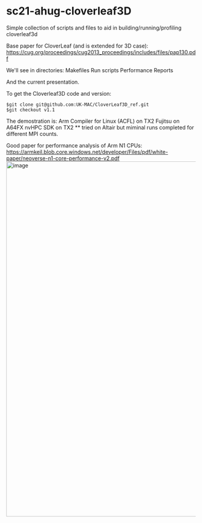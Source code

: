 # sc21-ahug-cloverleaf3D
Simple collection of scripts and files to aid in building/running/profiling cloverleaf3d

Base paper for CloverLeaf (and is extended for 3D case):
  https://cug.org/proceedings/cug2013_proceedings/includes/files/pap130.pdf

We'll see in directories:
  Makefiles
  Run scripts
  Performance Reports

And the current presentation. 


To get the Cloverleaf3D code and version:

    $git clone git@github.com:UK-MAC/CloverLeaf3D_ref.git
    $git checkout v1.1

The demostration is:
  Arm Compiler for Linux (ACFL) on TX2
  Fujitsu on A64FX
  nvHPC SDK on TX2 
    ** tried on Altair but miminal runs completed for different MPI counts.  
    

    
Good paper for performance analysis of Arm N1 CPUs:
  https://armkeil.blob.core.windows.net/developer/Files/pdf/white-paper/neoverse-n1-core-performance-v2.pdf
<img width="944" alt="image" src="https://user-images.githubusercontent.com/585481/141374796-e2ce4f9f-2b48-47f3-acb1-21b36aeeac64.png">

